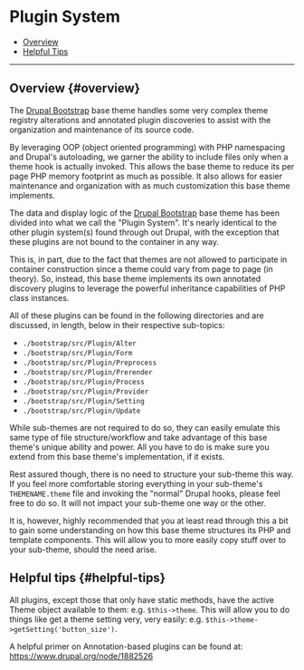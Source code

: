 <!-- @file Documents the "Plugin System" for the Drupal Bootstrap base theme. -->
<!-- @defgroup -->
<!-- @ingroup -->
# Plugin System

- [Overview](#overview)
- [Helpful Tips](#helpful-tips)

---

## Overview {#overview}

The [Drupal Bootstrap] base theme handles some very complex theme registry
alterations and annotated plugin discoveries to assist with the organization
and maintenance of its source code.

By leveraging OOP (object oriented programming) with PHP namespacing and
Drupal's autoloading, we garner the ability to include files only when a
theme hook is actually invoked. This allows the base theme to reduce its per
page PHP memory footprint as much as possible. It also allows for easier
maintenance and organization with as much customization this base theme
implements.

The data and display logic of the [Drupal Bootstrap] base theme has been
divided into what we call the "Plugin System". It's nearly identical to the
other plugin system(s) found through out Drupal, with the exception that these
plugins are not bound to the container in any way.

This is, in part, due to the fact that themes are not allowed to participate in
container construction since a theme could vary from page to page (in theory).
So, instead, this base theme implements its own annotated discovery plugins
to leverage the powerful inheritance capabilities of PHP class instances.

All of these plugins can be found in the following directories and are discussed,
in length, below in their respective sub-topics:
- `./bootstrap/src/Plugin/Alter`
- `./bootstrap/src/Plugin/Form`
- `./bootstrap/src/Plugin/Preprocess`
- `./bootstrap/src/Plugin/Prerender`
- `./bootstrap/src/Plugin/Process`
- `./bootstrap/src/Plugin/Provider`
- `./bootstrap/src/Plugin/Setting`
- `./bootstrap/src/Plugin/Update`

While sub-themes are not required to do so, they can easily emulate this same
type of file structure/workflow and take advantage of this base theme's unique
ability and power. All you have to do is make sure you extend from this base
theme's implementation, if it exists.

Rest assured though, there is no need to structure your sub-theme this way. If
you feel more comfortable storing everything in your sub-theme's
`THEMENAME.theme` file and invoking the "normal" Drupal hooks, please feel free
to do so. It will not impact your sub-theme one way or the other.

It is, however, highly recommended that you at least read through this a bit to
gain some understanding on how this base theme structures its PHP and template
components. This will allow you to more easily copy stuff over to your
sub-theme, should the need arise.

## Helpful tips {#helpful-tips}

All plugins, except those that only have static methods, have the active Theme
object available to them: e.g. `$this->theme`. This will allow you to do things
like get a theme setting very, very easily: e.g.
`$this->theme->getSetting('button_size')`.

A helpful primer on Annotation-based plugins can be found at:
https://www.drupal.org/node/1882526

[Drupal Bootstrap]: https://www.drupal.org/project/bootstrap
